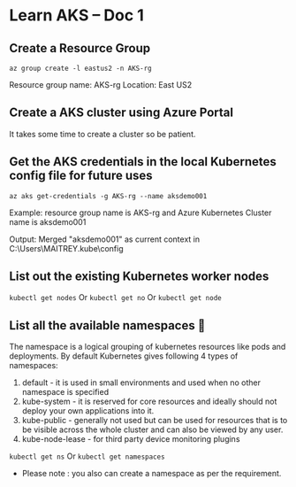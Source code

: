 # Learn AKS – Doc 1
## Create a Resource Group
```az group create -l eastus2 -n AKS-rg```

Resource group name: AKS-rg
Location: East US2

## Create a AKS cluster using Azure Portal
It takes some time to create a cluster so be patient.
 

## Get the AKS credentials in the local Kubernetes config file for future uses
```az aks get-credentials -g AKS-rg --name aksdemo001```

Example: resource group name is AKS-rg and Azure Kubernetes Cluster name is aksdemo001

Output:
Merged "aksdemo001" as current context in C:\Users\MAITREY\.kube\config

## List out the existing Kubernetes worker nodes

```kubectl get nodes```
Or 
```kubectl get no```
Or
```kubectl get node```
 
## List all the available namespaces :rocket:

The namespace is a logical grouping of kubernetes resources like pods and deployments. By default Kubernetes gives following 4 types of namespaces:

1. default - it is used in small environments and used when no other namespace is specified
2. kube-system - it is reserved for core resources and ideally should not deploy your own applications into it.
3. kube-public - generally not used but can be used for resources that is to be visible across the whole cluster and can also be viewed by any user.
4. kube-node-lease - for third party device monitoring plugins

```kubectl get ns```
Or
```kubectl get namespaces```

* Please note : you also can create a namespace as per the requirement.



